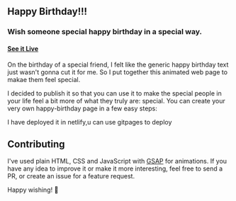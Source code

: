 ## Happy Birthday!!!

### Wish someone special happy birthday in a special way.

#### [See it Live](https://himacp.netlify.app/)


On the birthday of a special friend, I felt like the generic happy birthday text just wasn't gonna cut it for me. So I put together this animated web page to makae them feel special.

I decided to publish it so that you can use it to make the special people in your life feel a bit more of what they truly are: special.
You can create your very own happy-birthday page in a few easy steps:

I have deployed it in netlify,u can use gitpages to deploy

## Contributing

I've used plain HTML, CSS and JavaScript with [GSAP](https://greensock.com/gsap) for animations.
If you have any idea to improve it or make it more interesting, feel free to send a PR, or create an issue for a feature request.

Happy wishing! 🎉
